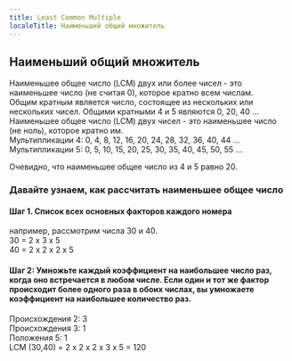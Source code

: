 ```yaml
---
title: Least Common Multiple
localeTitle: Наименьший общий множитель
---
```

## Наименьший общий множитель

Наименьшее общее число (LCM) двух или более чисел - это наименьшее число (не считая 0), которое кратно всем числам.  
Общим кратным является число, состоящее из нескольких или нескольких чисел. Общими кратными 4 и 5 являются 0, 20, 40 ...  
Наименьшее общее число (LCM) двух чисел - это наименьшее число (не ноль), которое кратно им.  
Мультипликации 4: 0, 4, 8, 12, 16, 20, 24, 28, 32, 36, 40, 44 ...  
Мультипликации 5: 0, 5, 10, 15, 20, 25, 30, 35, 40, 45, 50, 55 ...  

Очевидно, что наименьшее общее число из 4 и 5 равно 20.

### Давайте узнаем, как рассчитать наименьшее общее число

#### Шаг 1. Список всех основных факторов каждого номера

например, рассмотрим числа 30 и 40.  
30 = 2 x 3 x 5  
40 = 2 x 2 x 2 x 5  

#### Шаг 2: Умножьте каждый коэффициент на наибольшее число раз, когда оно встречается в любом числе. Если один и тот же фактор происходит более одного раза в обоих числах, вы умножаете коэффициент на наибольшее количество раз.  

Происхождения 2: 3  
Происхождения 3: 1  
Положения 5: 1  
LCM (30,40) = 2 x 2 x 2 x 3 x 5 = 120